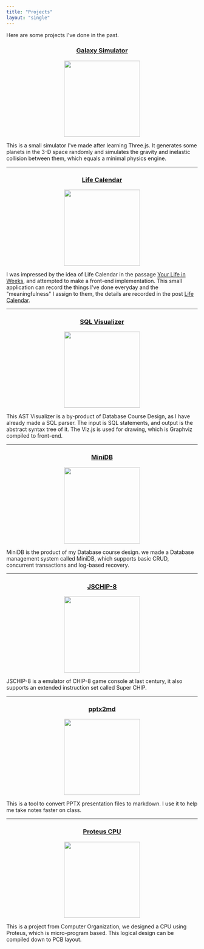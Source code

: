 ```yaml
---
title: "Projects"
layout: "single"
---
```


Here are some projects I've done in the past.

<center>
<h3><a href="/projects/galaxy-simulator/">Galaxy Simulator</a></h3>
<img src="/projects/galaxy_simulator.png" height=200px />
</center>

This is a small simulator I've made after learning Three.js. It generates some planets in the 3-D space randomly and simulates the gravity and inelastic collision between them, which equals a minimal physics engine.

---

<center>
<h3><a href="/projects/calendar">Life Calendar</a></h3>
<img src="/projects/LifeCalendar.png" height=200px />
</center>

I was impressed by the idea of Life Calendar in the passage [Your Life in Weeks](https://waitbutwhy.com/2014/05/life-weeks.html), and attempted to make a front-end implementation. This small application can record the things I've done everyday and the "meaningfulness" I assign to them, the details are recorded in the post [Life Calendar](../posts/life-calendar/).

---

<center>
<h3><a href="/projects/sql-vis">SQL Visualizer</a></h3>
<img src="/projects/SQLVis.png" height=200px />
</center>

This AST Visualizer is a by-product of Database Course Design, as I have already made a SQL parser. The input is SQL statements, and output is the abstract syntax tree of it. The Viz.js is used for drawing, which is Graphviz compiled to front-end.

---

<center>
<h3><a href="https://github.com/ssine/MiniDB">MiniDB</a></h3>
<img src="/projects/MiniDB.png" height=200px />
</center>

MiniDB is the product of my Database course design. we made a Database management system called MiniDB, which supports basic CRUD, concurrent transactions and log-based recovery.

---

<center>
<h3><a href="https://github.com/ssine/JSCHIP-8">JSCHIP-8</a></h3>
<img src="/projects/JSCHIP8.png" height=200px />
</center>

JSCHIP-8 is a emulator of CHIP-8 game console at last century, it also supports an extended instruction set called Super CHIP.

---

<center>
<h3><a href="https://github.com/ssine/pptx2md">pptx2md</a></h3>
<img src="/projects/pptx2md.png" height=200px />
</center>

This is a tool to convert PPTX presentation files to markdown. I use it to help me take notes faster on class.

---

<center>
<h3><a href="https://github.com/clpl/proteus-CPU">Proteus CPU</a></h3>
<img src="/projects/ProteusCPU.png" height=200px />
</center>

This is a project from Computer Organization, we designed a CPU using Proteus, which is micro-program based. This logical design can be compiled down to PCB layout.
